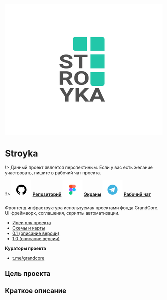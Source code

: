 ![Stroyka-Logo](../../_media/logo-stroyka.png ":size=150")

# Stroyka

!> Данный проект является перспектиным. Если у вас есть желание участвовать, пишите в рабочий чат проекта.

?> <span style="vertical-align: -12px">![telegram](../../_media/icon-github.png ":size=32")</span> [**Репозиторий**](https://github.com/grandcore/stroyka)
<span style="vertical-align: -12px">![telegram](../../_media/icon-figma.png ":size=32")</span> [**Экраны**](https://www.figma.com/file/NlikNEJQHliYlxI3MHhiSW/Share?node-id=9473%3A6)
<span style="vertical-align: -12px">![telegram](../../_media/icon-telegram.png ":size=32")</span> [**Рабочий чат**](https://t.me/joinchat/GPkcwp0wlxousk0T)

Фронтенд инфраструктура используемая проектами фонда GrandCore. UI-фреймворк, соглашения, скрипты автоматизации.

- [Идеи для проекта](ru/3.6-stroyka/stroyka-ideas.md)
- [Схемы и карты](ru/3.6-stroyka/stroyka-map.drawio)
- [0.1 (описание версии)](ru/3.6-stroyka/stroyka-v0.1.md)
- [1.0 (описание версии)](ru/3.6-stroyka/stroyka-v1.0.md)

**Кураторы проекта**

- [t.me/grandcore](https://t.me/grandcore)

## Цель проекта

## Краткое описание
